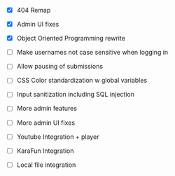 - [x] 404 Remap
- [x] Admin UI fixes
- [x] Object Oriented Programming rewrite
- [ ] Make usernames not case sensitive when logging in
- [ ] Allow pausing of submissions 
- [ ] CSS Color standardization w global variables
- [ ] Input sanitization including SQL injection
- [ ] More admin features
- [ ] More admin UI fixes
- [ ] Youtube Integration + player
- [ ] KaraFun Integration
- [ ] Local file integration

